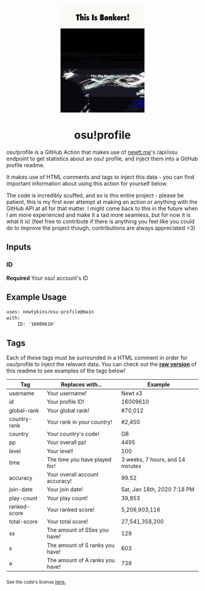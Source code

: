 <div align="center">
    <img src="readme.gif">
    <h1>osu!profile</h1>
</div>

osu!profile is a GitHub Action that makes use of [newtt.me](https://newtt.me/)'s /api/osu endpoint to get statistics about an osu! profile, and inject them into a GitHub profile readme.

It makes use of HTML comments and tags to inject this data - you can find important information about using this action for yourself below.

The code is incredibly scuffed, and so is this entire project - please be patient, this is my first ever attempt at making an action or anything with the GitHub API at all for that matter. I might come back to this in the future when I am more experienced and make it a tad more seamless, but for now it is what it is! (feel free to contribute if there is anything you feel like you could do to improve the project though, contributions are always appreciated <3)

## Inputs

### ID

**Required** Your osu! account's ID

## Example Usage

```
uses: newtykins/osu-profile@main
with:
	ID: '16009610'
```

## Tags

Each of these tags must be surrounded in a HTML comment in order for osu!profile to inject the relevant data. You can check out the [**raw version**](https://raw.githubusercontent.com/newtykins/osu-profile/main/readme.md) of this readme to see examples of the tags below!


| Tag          | Replaces with...                | Example                                        |
|--------------|---------------------------------|------------------------------------------------|
| username     | Your username!                  | <!--osu-username-->Newt x3<!--osu-username-->         |
| id           | Your profile ID!                | <!--osu-id-->16009610<!--osu-id-->                     |
| global-rank  | Your global rank!               | <!--osu-global-rank-->#70,012<!--osu-global-rank-->   |
| country-rank | Your rank in your country!      | <!--osu-country-rank-->#2,450<!--osu-country-rank--> |
| country      | Your country's code!            | <!--osu-country-->GB<!--osu-country-->           |
| pp           | Your overall pp!                | <!--osu-pp-->4495<!--osu-pp-->                     |
| level        | Your level!                     | <!--osu-level-->100<!--osu-level-->               |
| time         | The time you have played for!   | <!--osu-time-->3 weeks, 7 hours, and 14 minutes<!--osu-time-->                 |
| accuracy     | Your overall account accuracy!  | <!--osu-accuracy-->99.52<!--osu-accuracy-->         |
| join-date    | Your join date!                 | <!--osu-join-date-->Sat, Jan 18th, 2020 7:18 PM<!--osu-join-date-->       |
| play-count   | Your play count!                | <!--osu-play-count-->39,853<!--osu-play-count-->     |
| ranked-score | Your ranked score!              | <!--osu-ranked-score-->5,206,903,116<!--osu-ranked-score--> |
| total-score  | Your total score!               | <!--osu-total-score-->27,541,358,200<!--osu-total-score-->   |
| ss           | The amount of SSes you have!    | <!--osu-ss-->129<!--osu-ss-->                     |
| s            | The amount of S ranks you have! | <!--osu-s-->603<!--osu-s-->                       |
| a            | The amount of A ranks you have! | <!--osu-a-->739<!--osu-a-->                       |


<sub>See the code's license <a href="license.md">here.</sub>
